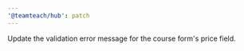 ```yaml
---
'@teamteach/hub': patch
---
```


Update the validation error message for the course form's price field.
